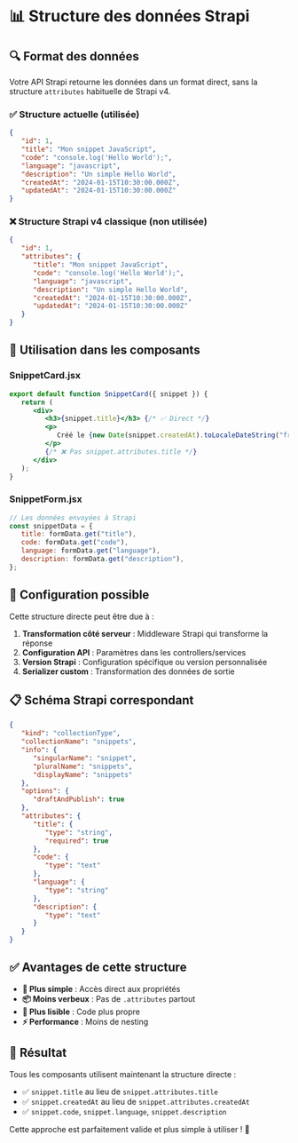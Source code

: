 # 📊 Structure des données Strapi

## 🔍 Format des données

Votre API Strapi retourne les données dans un format direct, sans la structure `attributes` habituelle de Strapi v4.

### ✅ Structure actuelle (utilisée)

```json
{
   "id": 1,
   "title": "Mon snippet JavaScript",
   "code": "console.log('Hello World');",
   "language": "javascript",
   "description": "Un simple Hello World",
   "createdAt": "2024-01-15T10:30:00.000Z",
   "updatedAt": "2024-01-15T10:30:00.000Z"
}
```

### ❌ Structure Strapi v4 classique (non utilisée)

```json
{
   "id": 1,
   "attributes": {
      "title": "Mon snippet JavaScript",
      "code": "console.log('Hello World');",
      "language": "javascript",
      "description": "Un simple Hello World",
      "createdAt": "2024-01-15T10:30:00.000Z",
      "updatedAt": "2024-01-15T10:30:00.000Z"
   }
}
```

## 🎯 Utilisation dans les composants

### SnippetCard.jsx

```jsx
export default function SnippetCard({ snippet }) {
   return (
      <div>
         <h3>{snippet.title}</h3> {/* ✅ Direct */}
         <p>
            Créé le {new Date(snippet.createdAt).toLocaleDateString("fr-FR")}
         </p>
         {/* ❌ Pas snippet.attributes.title */}
      </div>
   );
}
```

### SnippetForm.jsx

```jsx
// Les données envoyées à Strapi
const snippetData = {
   title: formData.get("title"),
   code: formData.get("code"),
   language: formData.get("language"),
   description: formData.get("description"),
};
```

## 🔧 Configuration possible

Cette structure directe peut être due à :

1. **Transformation côté serveur** : Middleware Strapi qui transforme la réponse
2. **Configuration API** : Paramètres dans les controllers/services
3. **Version Strapi** : Configuration spécifique ou version personnalisée
4. **Serializer custom** : Transformation des données de sortie

## 📋 Schéma Strapi correspondant

```json
{
   "kind": "collectionType",
   "collectionName": "snippets",
   "info": {
      "singularName": "snippet",
      "pluralName": "snippets",
      "displayName": "snippets"
   },
   "options": {
      "draftAndPublish": true
   },
   "attributes": {
      "title": {
         "type": "string",
         "required": true
      },
      "code": {
         "type": "text"
      },
      "language": {
         "type": "string"
      },
      "description": {
         "type": "text"
      }
   }
}
```

## ✅ Avantages de cette structure

-  **🚀 Plus simple** : Accès direct aux propriétés
-  **📦 Moins verbeux** : Pas de `.attributes` partout
-  **🔄 Plus lisible** : Code plus propre
-  **⚡ Performance** : Moins de nesting

## 🎉 Résultat

Tous les composants utilisent maintenant la structure directe :

-  ✅ `snippet.title` au lieu de `snippet.attributes.title`
-  ✅ `snippet.createdAt` au lieu de `snippet.attributes.createdAt`
-  ✅ `snippet.code`, `snippet.language`, `snippet.description`

Cette approche est parfaitement valide et plus simple à utiliser ! 🚀
